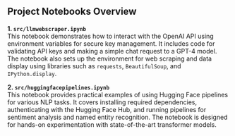 
## Project Notebooks Overview

**1. `src/llmwebscraper.ipynb`**  
This notebook demonstrates how to interact with the OpenAI API using environment variables for secure key management. It includes code for validating API keys and making a simple chat request to a GPT-4 model. The notebook also sets up the environment for web scraping and data display using libraries such as `requests`, `BeautifulSoup`, and `IPython.display`.

**2. `src/huggingfacepipelines.ipynb`**  
This notebook provides practical examples of using Hugging Face pipelines for various NLP tasks. It covers installing required dependencies, authenticating with the Hugging Face Hub, and running pipelines for sentiment analysis and named entity recognition. The notebook is designed for hands-on experimentation with state-of-the-art transformer models.

